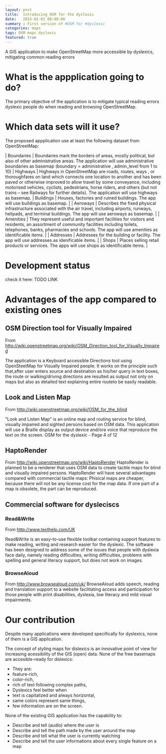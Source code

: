 ```yaml
---
layout: post
title:  Introducing OSM for the dyslexic
date:   2016-02-01 00:00:00
summary : First version of #OSM for #dyslexic
categories: maps
tags: OSM maps dyslexic
featured: true
---
```


A GIS application to make OpenStreetMap more accessible by dyslexics, mitigating common reading errors

# What is the appplication going to do?
The primary objective of the application is to mitigate typical reading errors dyslexic people do when reading and browsing OpenStreetMap.

# Which data sets will it use?
The proposed appplication use at least the following dataset from OpenStreetMap:

| Boundaries | Boundaries mark the borders of areas, mostly political, but also of other administrative areas. The application will use administrative boundaries as basemap (boundary = administrative , admin_level from 1 to 10)
| Highways   | Highways in OpenStreetMap are roads, routes, ways , or thoroughfares on land which connects one location to another and has been paved or otherwise improved to allow travel by some conveyance, including motorised vehicles, cyclists, pedestrians, horse riders, and others (but not trains – see Railways for further details). The application will use highways as basemap.
| Buildings  | Houses, factories and ruined buildings. The app will use buildings as basemap. |
| Aeroways   | Describes the fixed physical infrastructure associated with the air travel, including airports, runways, helipads, and terminal buildings. The app will use aeroways as basemap. |
| Amenities  | They represent useful and important facilities for visitors and residents, an assortment of community facilities including toilets, telephones, banks, pharmacies and schools. The app will use amenities as identificable items. |
| Addresses  | Addresses for the building or facility. The app will use addresses as idenificable items. |
| Shops      | Places selling retail products or services. The apps will use shops as identificable items. |


# Development status
check it here:
TODO LINK

# Advantages of the app compared to existing ones

## OSM Direction tool for Visually Impaired
From <http://wiki.openstreetmap.org/wiki/OSM_Direction_tool_for_Visually_Impaired>

The application is a Keyboard accessible Directions tool using OpenSteetMap for Visually
Impaired people. It works on the principle such that,after user enters source and
destination as his/her query in text boxes, the route or walking/driving directions are
resulted as output not only on maps but also as detailed text explaining entire routeto be
easily readable.

## Look and Listen Map
From http://wiki.openstreetmap.org/wiki/OSM_for_the_blind

"Look and Listen Map" is an online map and routing service for blind, visually impaired
and sighted persons based on OSM data. This application will use a Braille display as
output device and/ora voice that reproduce the text on the screen.
OSM for the dyslexic - Page 4 of 12

## HaptoRender
From http://wiki.openstreetmap.org/wiki/HaptoRender
HaptoRender is planned to be a renderer that uses OSM data to create tactile maps for
blind and visually impaired persons.
HaptoRender will have several advantages compared with commercial tactile maps:
Phisical maps are cheaper, because there will not be any license cost for the map data.
If one part of a map is obsolete, the part can be reproduced.

## Commercial software for dysleciscs

### Read&Write 
From http://www.texthelp.com/UK

Read&Write is an easy-to-use flexible toolbar containing support features to make
reading, writing and research easier for the dyslexic. The software has been designed to
address some of the issues that people with dyslexia face daily, namely reading
difficulties, writing difficulties, problems with spelling and general literacy support, but
does not work on images.

### BrowseAloud
From http://www.browsealoud.com/uk/
BrowseAloud adds speech, reading and translation support to a website facilitating
access and participation for those people with print disabilities, dyslexia, low literacy and
mild visual impairments.

# Our contribution
Despite many applications were developed specifically for dyslexics, none of them is a
GIS application.

The concept of styling maps for dislexics is an innovative point of view for increasing
acessibility of the GIS (open) data. None of the free basemaps are accesible-ready for
dislexics:
- They are:
- feature-rich,
- color-rich,
- rich of text following complex paths,
- Dyslexics feel better when
- text is capitalized and always horizontal,
- same colors represent same things,
- few information are on the screen.

None of the existing GIS application has the capability to:
- Describe and tell (audio) where the user is
- Describe and tell the path made by the user around the map
- Describe and tell what the user is currently watching
- Describe and tell the user informations about every single feature on a map